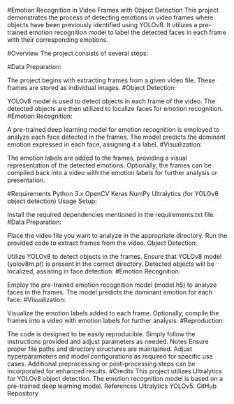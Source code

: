 #Emotion Recognition in Video Frames with Object Detection
This project demonstrates the process of detecting emotions in video frames where objects have been previously identified using YOLOv8. It utilizes a pre-trained emotion recognition model to label the detected faces in each frame with their corresponding emotions.

#Overview
The project consists of several steps:

#Data Preparation:

The project begins with extracting frames from a given video file. These frames are stored as individual images.
#Object Detection:

YOLOv8 model is used to detect objects in each frame of the video. The detected objects are then utilized to localize faces for emotion recognition.
#Emotion Recognition:

A pre-trained deep learning model for emotion recognition is employed to analyze each face detected in the frames.
The model predicts the dominant emotion expressed in each face, assigning it a label.
#Visualization:

The emotion labels are added to the frames, providing a visual representation of the detected emotions.
Optionally, the frames can be compiled back into a video with the emotion labels for further analysis or presentation.

#Requirements
Python 3.x
OpenCV
Keras
NumPy
Ultralytics (for YOLOv8 object detection)
Usage
Setup:

Install the required dependencies mentioned in the requirements.txt file.
#Data Preparation:

Place the video file you want to analyze in the appropriate directory.
Run the provided code to extract frames from the video.
Object Detection:

Utilize YOLOv8 to detect objects in the frames. Ensure that YOLOv8 model (yolov8m.pt) is present in the correct directory.
Detected objects will be localized, assisting in face detection.
#Emotion Recognition:

Employ the pre-trained emotion recognition model (model.h5) to analyze faces in the frames.
The model predicts the dominant emotion for each face.
#Visualization:

Visualize the emotion labels added to each frame.
Optionally, compile the frames into a video with emotion labels for further analysis.
#Reproduction:

The code is designed to be easily reproducible. Simply follow the instructions provided and adjust parameters as needed.
Notes
Ensure proper file paths and directory structures are maintained.
Adjust hyperparameters and model configurations as required for specific use cases.
Additional preprocessing or post-processing steps can be incorporated for enhanced results.
#Credits
This project utilizes Ultralytics for YOLOv8 object detection.
The emotion recognition model is based on a pre-trained deep learning model.
References
Ultralytics YOLOv5: GitHub Repository
